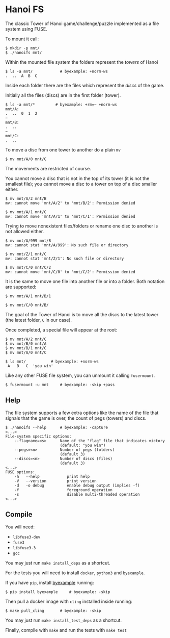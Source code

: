 
# Hanoi FS

The classic Tower of Hanoi game/challenge/puzzle implemented
as a file system using FUSE.

To mount it call:

```shell
$ mkdir -p mnt/
$ ./hanoifs mnt/
```

Within the mounted file system the folders represent the
*towers* of Hanoi

```shell
$ ls -a mnt/            # byexample: +norm-ws
.  ..  A  B  C
```

Inside each folder there are the files which represent the *discs*
of the game.

Initially all the files (discs) are in the first folder (tower).

```shell
$ ls -a mnt/*         # byexample: +rm=~ +norm-ws
mnt/A:
.  ..  0  1  2
~
mnt/B:
.  ..
~
mnt/C:
.  ..
```

To move a disc from one tower to another do a plain `mv`

```shell
$ mv mnt/A/0 mnt/C
```

The movements are restricted of course.

You cannot move a disc that is not in the top of its tower (it is not
the smallest file); you cannot move a disc to a tower on top
of a disc smaller either.

```shell
$ mv mnt/A/2 mnt/B
mv: cannot move 'mnt/A/2' to 'mnt/B/2': Permission denied

$ mv mnt/A/1 mnt/C
mv: cannot move 'mnt/A/1' to 'mnt/C/1': Permission denied
```

Trying to move nonexistent files/folders or rename one disc
to another is not allowed either.

```shell
$ mv mnt/A/999 mnt/B
mv: cannot stat 'mnt/A/999': No such file or directory

$ mv mnt/Z/1 mnt/C
mv: cannot stat 'mnt/Z/1': No such file or directory

$ mv mnt/C/0 mnt/C/2
mv: cannot move 'mnt/C/0' to 'mnt/C/2': Permission denied
```

It is the same to move one file into another file or into a folder.
Both notation are supported:

```shell
$ mv mnt/A/1 mnt/B/1

$ mv mnt/C/0 mnt/B/
```

The goal of the Tower of Hanoi is to move all the discs to the latest
tower (the latest folder, `C` in our case).

Once completed, a special file will appear at the root:

```shell
$ mv mnt/A/2 mnt/C
$ mv mnt/B/0 mnt/A
$ mv mnt/B/1 mnt/C
$ mv mnt/A/0 mnt/C

$ ls mnt/           # byexample: +norm-ws
 A   B   C  'you win'
```

Like any other FUSE file system, you can unmount it calling
`fusermount`.

```shell
$ fusermount -u mnt     # byexample: -skip +pass
```

## Help

The file system supports a few extra options like the
name of the file that signals that the game is over, the count
of pegs (towers) and discs.

```shell
$ ./hanoifs --help      # byexample: -capture
<...>
File-system specific options:
    --flagname=<s>      Name of the "flag" file that indicates victory
                        (default: "you win")
    --pegs=<n>          Number of pegs (folders)
                        (default 3)
    --discs=<n>         Number of discs (files)
                        (default 3)
<...>
FUSE options:
    -h   --help            print help
    -V   --version         print version
    -d   -o debug          enable debug output (implies -f)
    -f                     foreground operation
    -s                     disable multi-threaded operation
<...>
```

## Compile

You will need:
 - `libfuse3-dev`
 - `fuse3`
 - `libfuse3-3`
 - `gcc`

You may just run `make install_deps` as a shortcut.

For the tests you will need to install `docker`, `python3` and
`byexample`.

If you have `pip`, install
[byexample](https://byexamples.github.io/) running:

```shell
$ pip install byexample     # byexample: -skip
```

Then pull a docker image with `cling` installed inside running:

```shell
$ make pull_cling       # byexample: -skip
```

You may just run `make install_test_deps` as a shortcut.

Finally, compile with `make` and run the tests with `make test`
